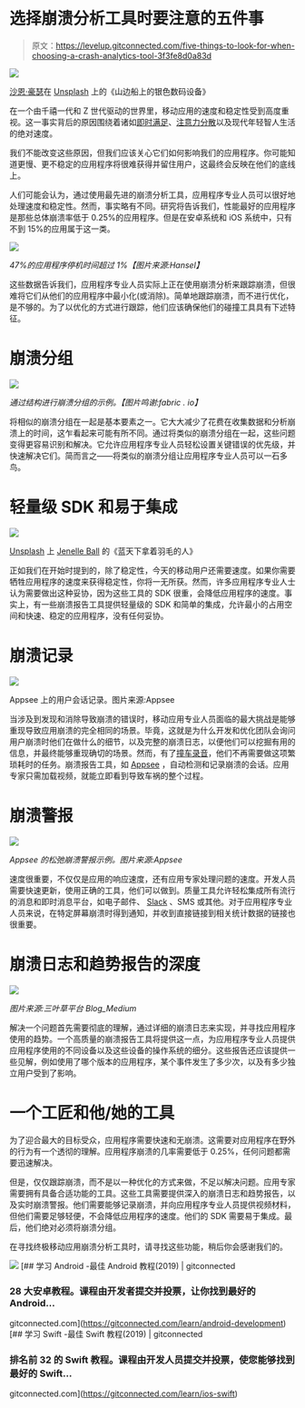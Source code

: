 # 选择崩溃分析工具时要注意的五件事

> 原文：<https://levelup.gitconnected.com/five-things-to-look-for-when-choosing-a-crash-analytics-tool-3f3fe8d0a83d>

![](img/8332a6b68ba1222e547a81b5baefaa54.png)

[沙恩·豪瑟](https://unsplash.com/@shanehauser?utm_source=medium&utm_medium=referral)在 [Unsplash](https://unsplash.com?utm_source=medium&utm_medium=referral) 上的《山边船上的银色数码设备》

在一个由千禧一代和 Z 世代驱动的世界里，移动应用的速度和稳定性受到高度重视。这一事实背后的原因围绕着诸如[即时满足](https://www.youtube.com/watch?v=hER0Qp6QJNU)、[注意力分散](http://time.com/3858309/attention-spans-goldfish/)以及现代年轻智人生活的绝对速度。

我们不能改变这些原因，但我们应该关心它们如何影响我们的应用程序。你可能知道更慢、更不稳定的应用程序将很难获得并留住用户，这最终会反映在他们的底线上。

人们可能会认为，通过使用最先进的崩溃分析工具，应用程序专业人员可以很好地处理速度和稳定性。然而，事实略有不同。研究将告诉我们，性能最好的应用程序是那些总体崩溃率低于 0.25%的应用程序。但是在安卓系统和 iOS 系统中，只有不到 15%的应用属于这一类。

![](img/2ec8d05e02958ae7b7bc295f1b086bd7.png)

*47%的应用程序停机时间超过 1%【图片来源:Hansel】*

这些数据告诉我们，应用程序专业人员实际上正在使用崩溃分析来跟踪崩溃，但很难将它们从他们的应用程序中最小化(或消除)。简单地跟踪崩溃，而不进行优化，是不够的。为了以优化的方式进行跟踪，他们应该确保他们的碰撞工具具有下述特征。

# 崩溃分组

![](img/dc28e7c3656c0ba707fe2aa274bc6226.png)

*通过结构进行崩溃分组的示例。【图片鸣谢:fabric . io】*

将相似的崩溃分组在一起是基本要素之一。它大大减少了花费在收集数据和分析崩溃上的时间，这乍看起来可能有所不同。通过将类似的崩溃分组在一起，这些问题变得更容易识别和解决。它允许应用程序专业人员轻松设置关键错误的优先级，并快速解决它们。简而言之——将类似的崩溃分组让应用程序专业人员可以一石多鸟。

# 轻量级 SDK 和易于集成

![](img/b98d632f57f3db6f2542ffb53541716d.png)

[Unsplash](https://unsplash.com?utm_source=medium&utm_medium=referral) 上 [Jenelle Ball](https://unsplash.com/@xxvs?utm_source=medium&utm_medium=referral) 的《蓝天下拿着羽毛的人》

正如我们在开始时提到的，除了稳定性，今天的移动用户还需要速度。如果你需要牺牲应用程序的速度来获得稳定性，你将一无所获。然而，许多应用程序专业人士认为需要做出这种妥协，因为这些工具的 SDK 很重，会降低应用程序的速度。事实上，有一些崩溃报告工具提供轻量级的 SDK 和简单的集成，允许最小的占用空间和快速、稳定的应用程序，没有任何妥协。

# 崩溃记录

[![](img/6fe6d783992f4249113ea9310c41a9af.png)](https://www.appsee.com/features/user-recordings?utm_source=medium&utm_medium=image&utm_campaign=5_things_too_look_for_choosing_crash_analytics_tool&utm_content=user_recordings_feature&cpnid=701b0000000Wd7c)

Appsee 上的用户会话记录。图片来源:Appsee

当涉及到发现和消除导致崩溃的错误时，移动应用专业人员面临的最大挑战是能够重现导致应用崩溃的完全相同的场景。毕竟，这就是为什么开发和优化团队会询问用户崩溃时他们在做什么的细节，以及完整的崩溃日志，以便他们可以挖掘有用的信息，并最终能够重现确切的场景。然而，有了[撞车录音](https://www.appsee.com/features/user-recordings?utm_source=medium&utm_medium=link&utm_campaign=5_things_too_look_for_choosing_crash_analytics_tool&utm_content=user_recordings_feature&cpnid=701b0000000Wd7c)，他们不再需要做这项繁琐耗时的任务。崩溃报告工具，如 [Appsee](https://www.appsee.com/?utm_source=medium&utm_medium=banner&utm_campaign=5_things_too_look_for_choosing_crash_analytics_tool&utm_content=appsee_homepage_link&cpnid=701b0000000Wd7c) ，自动检测和记录崩溃的会话。应用专家只需加载视频，就能立即看到导致车祸的整个过程。

# 崩溃警报

[![](img/90e86812c72a1f07fec214225f7dbfea.png)](https://www.appsee.com/integrations/slack?utm_source=medium&utm_medium=image&utm_campaign=5_things_too_look_for_choosing_crash_analytics_tool&utm_content=slack_integration&cpnid=701b0000000Wd7c)

*Appsee 的松弛崩溃警报示例。图片来源:Appsee*

速度很重要，不仅仅是应用的响应速度，还有应用专家处理问题的速度。开发人员需要快速更新，使用正确的工具，他们可以做到。质量工具允许轻松集成所有流行的消息和即时消息平台，如电子邮件、 [Slack](https://www.appsee.com/integrations/slack?utm_source=medium&utm_medium=link&utm_campaign=5_things_too_look_for_choosing_crash_analytics_tool&utm_content=slack_integration&cpnid=701b0000000Wd7c) 、SMS 或其他。对于应用程序专业人员来说，在特定屏幕崩溃时得到通知，并收到直接链接到相关统计数据的链接也很重要。

# 崩溃日志和趋势报告的深度

![](img/93f4056786b26e97fe84552e9680947d.png)

*图片来源:三叶草平台 Blog_Medium*

解决一个问题首先需要彻底的理解，通过详细的崩溃日志来实现，并寻找应用程序使用的趋势。一个高质量的崩溃报告工具将提供这一点，为应用程序专业人员提供应用程序使用的不同设备以及这些设备的操作系统的细分。这些报告还应该提供一些见解，例如使用了哪个版本的应用程序，某个事件发生了多少次，以及有多少独立用户受到了影响。

# 一个工匠和他/她的工具

为了迎合最大的目标受众，应用程序需要快速和无崩溃。这需要对应用程序在野外的行为有一个透彻的理解。应用程序崩溃的几率需要低于 0.25%，任何问题都需要迅速解决。

但是，仅仅跟踪崩溃，而不是以一种优化的方式来做，不足以解决问题。应用专家需要拥有具备合适功能的工具。这些工具需要提供深入的崩溃日志和趋势报告，以及实时崩溃警报。他们需要能够记录崩溃，并向应用程序专业人员提供视频材料，但他们需要足够轻便，不会降低应用程序的速度。他们的 SDK 需要易于集成。最后，他们绝对必须将崩溃分组。

在寻找终极移动应用崩溃分析工具时，请寻找这些功能，稍后你会感谢我们的。

[![](img/ff5028ba5a0041d2d76d2a155f00f05e.png)](https://levelup.gitconnected.com)[](https://gitconnected.com/learn/android-development) [## 学习 Android -最佳 Android 教程(2019) | gitconnected

### 28 大安卓教程。课程由开发者提交并投票，让你找到最好的 Android…

gitconnected.com](https://gitconnected.com/learn/android-development) [](https://gitconnected.com/learn/ios-swift) [## 学习 Swift -最佳 Swift 教程(2019) | gitconnected

### 排名前 32 的 Swift 教程。课程由开发人员提交并投票，使您能够找到最好的 Swift…

gitconnected.com](https://gitconnected.com/learn/ios-swift)